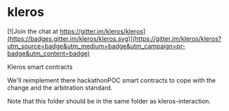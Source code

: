 # kleros

[![Join the chat at https://gitter.im/kleros/kleros](https://badges.gitter.im/kleros/kleros.svg)](https://gitter.im/kleros/kleros?utm_source=badge&utm_medium=badge&utm_campaign=pr-badge&utm_content=badge)

Kleros smart contracts

We'll reimplement there hackathonPOC smart contracts to cope with the change and the arbitration standard.

Note that this folder should be in the same folder as kleros-interaction.